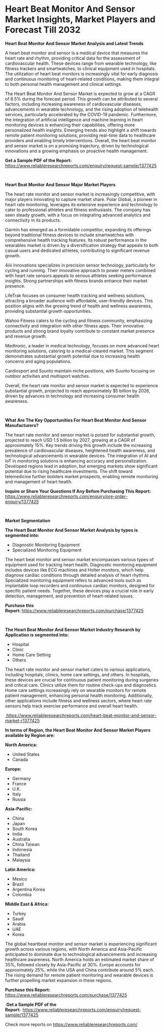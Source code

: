<p><h1>Heart Beat Monitor And Sensor Market Insights, Market Players and Forecast Till 2032</h1></p><p><strong>Heart Beat Monitor And Sensor Market Analysis and Latest Trends</strong></p>
<p><p>A heart beat monitor and sensor is a medical device that measures the heart rate and rhythm, providing critical data for the assessment of cardiovascular health. These devices range from wearable technology, like fitness trackers and smartwatches, to clinical equipment used in hospitals. The utilization of heart beat monitors is increasingly vital for early diagnosis and continuous monitoring of heart-related conditions, making them integral to both personal health management and clinical settings.</p><p>The Heart Beat Monitor And Sensor Market is expected to grow at a CAGR of 8.5% during the forecast period. This growth can be attributed to several factors, including increasing awareness of cardiovascular diseases, advancements in wearable technology, and the rising adoption of telehealth services, particularly accelerated by the COVID-19 pandemic. Furthermore, the integration of artificial intelligence and machine learning in heart monitoring devices is enhancing their capabilities, offering more personalized health insights. Emerging trends also highlight a shift towards remote patient monitoring solutions, providing real-time data to healthcare providers and enabling timely interventions. Overall, the heart beat monitor and sensor market is on a promising trajectory, driven by technological innovations and a growing emphasis on proactive health management.</p></p>
<p><strong>Get a Sample PDF of the Report:&nbsp;</strong> <a href="https://www.reliableresearchreports.com/enquiry/request-sample/1377425?utm_campaign=3025&utm_medium=2&utm_source=Github&utm_content=ia&utm_term=28032025&utm_id=heart-beat-monitor-and-sensor">https://www.reliableresearchreports.com/enquiry/request-sample/1377425</a></p>
<p>&nbsp;</p>
<p><strong>Heart Beat Monitor And Sensor Major Market Players</strong></p>
<p><p>The heart rate monitor and sensor market is increasingly competitive, with major players innovating to capture market share. Polar Global, a pioneer in heart rate monitoring, leverages its extensive experience and technology to cater to professional athletes and fitness enthusiasts. The company has seen steady growth, with a focus on integrating advanced analytics and connectivity in its products.</p><p>Garmin has emerged as a formidable competitor, expanding its offerings beyond traditional fitness devices to include smartwatches with comprehensive health tracking features. Its robust performance in the wearables market is driven by a diversification strategy that appeals to both casual users and dedicated athletes, contributing to significant revenue growth.</p><p>4iiii Innovations specializes in precision sensor technology, particularly for cycling and running. Their innovative approach to power meters combined with heart rate sensors appeals to serious athletes seeking performance insights. Strong partnerships with fitness brands enhance their market presence.</p><p>LifeTrak focuses on consumer health tracking and wellness solutions, attracting a broader audience with affordable, user-friendly devices. This position aligns with the growing trend of health and wellness awareness, providing substantial growth opportunities.</p><p>Wahoo Fitness caters to the cycling and fitness community, emphasizing connectivity and integration with other fitness apps. Their innovative products and strong brand loyalty contribute to constant market presence and revenue growth.</p><p>Medtronic, a leader in medical technology, focuses on more advanced heart monitoring solutions, catering to a medical-cleared market. This segment demonstrates substantial growth potential due to increasing health concerns and aging populations.</p><p>Cardiosport and Suunto maintain niche positions, with Suunto focusing on outdoor activities and multisport watches.</p><p>Overall, the heart rate monitor and sensor market is expected to experience substantial growth, projected to reach approximately $5 billion by 2026, driven by advances in technology and increasing consumer health awareness.</p></p>
<p>&nbsp;</p>
<p><strong>What Are The Key Opportunities For Heart Beat Monitor And Sensor Manufacturers?</strong></p>
<p><p>The heart rate monitor and sensor market is poised for substantial growth, projected to reach USD 1.5 billion by 2027, growing at a CAGR of approximately 15%. Key trends driving this growth include the increasing prevalence of cardiovascular diseases, heightened health awareness, and technological advancements in wearable devices. The integration of AI and IoT in monitoring solutions is enhancing accuracy and personalization. Developed regions lead in adoption, but emerging markets show significant potential due to rising healthcare investments. The shift toward telemedicine further bolsters market prospects, enabling remote monitoring and management of heart health.</p></p>
<p><strong>Inquire or Share Your Questions If Any Before Purchasing This Report:</strong> <a href="https://www.reliableresearchreports.com/enquiry/pre-order-enquiry/1377425?utm_campaign=3025&utm_medium=2&utm_source=Github&utm_content=ia&utm_term=28032025&utm_id=heart-beat-monitor-and-sensor">https://www.reliableresearchreports.com/enquiry/pre-order-enquiry/1377425</a></p>
<p>&nbsp;</p>
<p><strong>Market Segmentation</strong></p>
<p><strong>The Heart Beat Monitor And Sensor Market Analysis by types is segmented into:</strong></p>
<p><ul><li>Diagnostic Monitoring Equipment</li><li>Specialized Monitoring Equipment</li></ul></p>
<p><p>The heart beat monitor and sensor market encompasses various types of equipment used for tracking heart health. Diagnostic monitoring equipment includes devices like ECG machines and Holter monitors, which help diagnose cardiac conditions through detailed analysis of heart rhythms. Specialized monitoring equipment refers to advanced tools such as implantable loop recorders and continuous cardiac monitors, designed for specific patient needs. Together, these devices play a crucial role in early detection, management, and prevention of heart-related issues.</p></p>
<p><strong>Purchase this Report:&nbsp;</strong><a href="https://www.reliableresearchreports.com/purchase/1377425?utm_campaign=3025&utm_medium=2&utm_source=Github&utm_content=ia&utm_term=28032025&utm_id=heart-beat-monitor-and-sensor">https://www.reliableresearchreports.com/purchase/1377425</a></p>
<p>&nbsp;</p>
<p><strong>The Heart Beat Monitor And Sensor Market Industry Research by Application is segmented into:</strong></p>
<p><ul><li>Hospital</li><li>Clinic</li><li>Home Care Setting</li><li>Others</li></ul></p>
<p><p>The heart rate monitor and sensor market caters to various applications, including hospitals, clinics, home care settings, and others. In hospitals, these devices are crucial for continuous patient monitoring during surgeries and critical care. Clinics utilize them for routine check-ups and diagnostics. Home care settings increasingly rely on wearable monitors for remote patient management, enhancing personal health monitoring. Additionally, other applications include fitness and wellness sectors, where heart rate sensors help track exercise performance and overall heart health.</p></p>
<p><a href="https://www.reliableresearchreports.com/heart-beat-monitor-and-sensor-market-r1377425?utm_campaign=3025&utm_medium=2&utm_source=Github&utm_content=ia&utm_term=28032025&utm_id=heart-beat-monitor-and-sensor">&nbsp;https://www.reliableresearchreports.com/heart-beat-monitor-and-sensor-market-r1377425</a></p>
<p><strong>In terms of Region, the Heart Beat Monitor And Sensor Market Players available by Region are:</strong></p>
<p>
    <p> <strong> North America: </strong>
        <ul>
            <li>United States</li>
            <li>Canada</li>
        </ul>
        </p> 
    <p> <strong> Europe: </strong>
        <ul>
            <li>Germany</li>
            <li>France</li>
            <li>U.K.</li>
            <li>Italy</li>
            <li>Russia</li>
        </ul>
        </p> 
    <p> <strong> Asia-Pacific: </strong>
        <ul>
            <li>China</li>
            <li>Japan</li>
            <li>South Korea</li>
            <li>India</li>
            <li>Australia</li>
            <li>China Taiwan</li>
            <li>Indonesia</li>
            <li>Thailand</li>
            <li>Malaysia</li>
        </ul>
        </p> 
    <p> <strong> Latin America: </strong>
        <ul>
            <li>Mexico</li>
            <li>Brazil</li>
            <li>Argentina Korea</li>
            <li>Colombia</li>
        </ul>
        </p> 
    <p> <strong> Middle East & Africa: </strong>
        <ul>
            <li>Turkey</li>
            <li>Saudi</li>
            <li>Arabia</li>
            <li>UAE</li>
            <li>Korea</li>
        </ul>
    </p>
    </p>
<p><p>The global heartbeat monitor and sensor market is experiencing significant growth across various regions, with North America and Asia-Pacific anticipated to dominate due to technological advancements and increasing healthcare awareness. North America holds an estimated market share of 35%, followed closely by Asia-Pacific at 30%. Europe accounts for approximately 25%, while the USA and China contribute around 5% each. The rising demand for remote patient monitoring and wearable devices is further propelling market expansion in these regions.</p></p>
<p><strong>Purchase this Report: </strong><a href="https://www.reliableresearchreports.com/purchase/1377425?utm_campaign=3025&utm_medium=2&utm_source=Github&utm_content=ia&utm_term=28032025&utm_id=heart-beat-monitor-and-sensor">https://www.reliableresearchreports.com/purchase/1377425</a></p>
<p>&nbsp;<strong>Get a Sample PDF of the Report:&nbsp;&nbsp;</strong><a href="https://www.reliableresearchreports.com/enquiry/request-sample/1377425?utm_campaign=3025&utm_medium=2&utm_source=Github&utm_content=ia&utm_term=28032025&utm_id=heart-beat-monitor-and-sensor">https://www.reliableresearchreports.com/enquiry/request-sample/1377425</a></p>
<p><strong></strong></p>
<p>Check more reports on <a href="https://www.reliableresearchreports.com/?utm_campaign=3025&utm_medium=2&utm_source=Github&utm_content=ia&utm_term=28032025&utm_id=heart-beat-monitor-and-sensor">https://www.reliableresearchreports.com/</a></p>